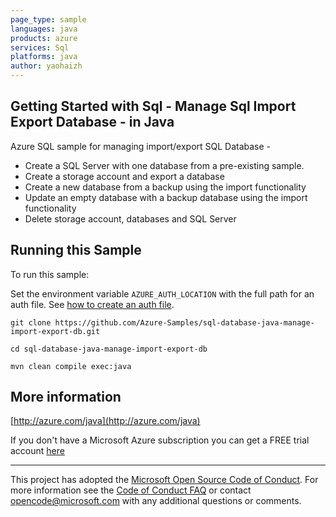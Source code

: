```yaml
---
page_type: sample
languages: java
products: azure
services: Sql
platforms: java
author: yaohaizh
---
```


## Getting Started with Sql - Manage Sql Import Export Database - in Java ##


  Azure SQL sample for managing import/export SQL Database -
   - Create a SQL Server with one database from a pre-existing sample.
   - Create a storage account and export a database
   - Create a new database from a backup using the import functionality
   - Update an empty database with a backup database using the import functionality
   - Delete storage account, databases and SQL Server
 

## Running this Sample ##

To run this sample:

Set the environment variable `AZURE_AUTH_LOCATION` with the full path for an auth file. See [how to create an auth file](https://github.com/Azure/azure-libraries-for-java/blob/master/AUTH.md).

    git clone https://github.com/Azure-Samples/sql-database-java-manage-import-export-db.git

    cd sql-database-java-manage-import-export-db

    mvn clean compile exec:java

## More information ##

[http://azure.com/java](http://azure.com/java)

If you don't have a Microsoft Azure subscription you can get a FREE trial account [here](http://go.microsoft.com/fwlink/?LinkId=330212)

---

This project has adopted the [Microsoft Open Source Code of Conduct](https://opensource.microsoft.com/codeofconduct/). For more information see the [Code of Conduct FAQ](https://opensource.microsoft.com/codeofconduct/faq/) or contact [opencode@microsoft.com](mailto:opencode@microsoft.com) with any additional questions or comments.